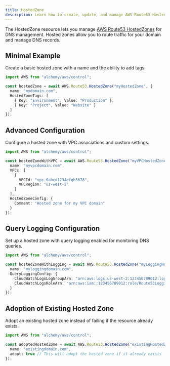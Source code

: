 ```yaml
---
title: HostedZone
description: Learn how to create, update, and manage AWS Route53 HostedZones using Alchemy Cloud Control.
---
```



The HostedZone resource lets you manage [AWS Route53 HostedZones](https://docs.aws.amazon.com/route53/latest/userguide/) for DNS management. Hosted zones allow you to route traffic for your domain and manage DNS records.

## Minimal Example

Create a basic hosted zone with a name and the ability to add tags.

```ts
import AWS from "alchemy/aws/control";

const hostedZone = await AWS.Route53.HostedZone("myHostedZone", {
  name: "mydomain.com",
  HostedZoneTags: [
    { Key: "Environment", Value: "Production" },
    { Key: "Project", Value: "Website" }
  ]
});
```

## Advanced Configuration

Configure a hosted zone with VPC associations and custom settings.

```ts
import AWS from "alchemy/aws/control";

const hostedZoneWithVPC = await AWS.Route53.HostedZone("myVPCHostedZone", {
  name: "myvpcdomain.com",
  VPCs: [
    {
      VPCId: "vpc-0abcd1234efgh5678",
      VPCRegion: "us-west-2"
    }
  ],
  HostedZoneConfig: {
    Comment: "Hosted zone for my VPC domain"
  }
});
```

## Query Logging Configuration

Set up a hosted zone with query logging enabled for monitoring DNS queries.

```ts
import AWS from "alchemy/aws/control";

const hostedZoneWithLogging = await AWS.Route53.HostedZone("myLoggingHostedZone", {
  name: "myloggingdomain.com",
  QueryLoggingConfig: {
    CloudWatchLogsLogGroupArn: "arn:aws:logs:us-west-2:123456789012:log-group:Route53Logs",
    CloudWatchLogsRoleArn: "arn:aws:iam::123456789012:role/Route53LoggingRole"
  }
});
```

## Adoption of Existing Hosted Zone

Adopt an existing hosted zone instead of failing if the resource already exists.

```ts
import AWS from "alchemy/aws/control";

const adoptedHostedZone = await AWS.Route53.HostedZone("existingHostedZone", {
  name: "existingdomain.com",
  adopt: true // This will adopt the hosted zone if it already exists
});
```
